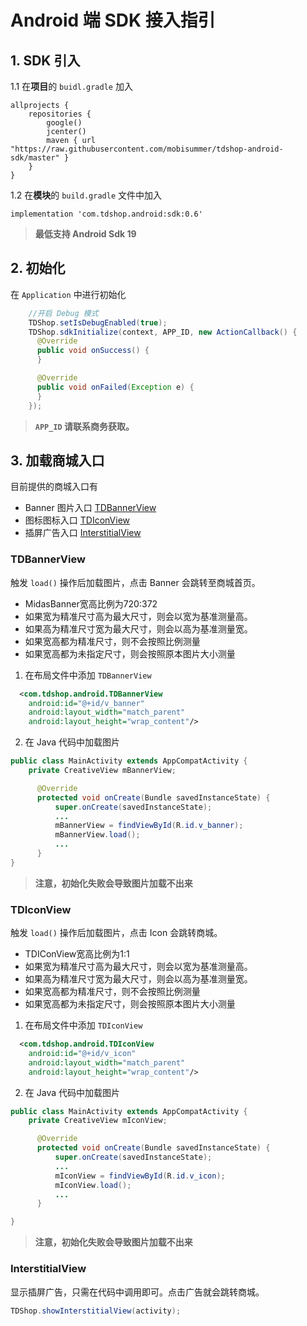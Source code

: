 # Android 端 SDK 接入指引

## 1. SDK 引入

1.1 在**项目**的 `buidl.gradle` 加入

```
allprojects {
    repositories {
        google()
        jcenter()
        maven { url "https://raw.githubusercontent.com/mobisummer/tdshop-android-sdk/master" }
    }
}
```

1.2 在**模块**的 `build.gradle` 文件中加入

```
implementation 'com.tdshop.android:sdk:0.6'
```

> **最低支持 Android Sdk 19**

## 2. 初始化

在 `Application` 中进行初始化

```java
    //开启 Debug 模式
    TDShop.setIsDebugEnabled(true);
    TDShop.sdkInitialize(context, APP_ID, new ActionCallback() {
      @Override
      public void onSuccess() {
      }

      @Override
      public void onFailed(Exception e) {
      }
    });
```
> **`APP_ID` 请联系商务获取。**


## 3. 加载商城入口

目前提供的商城入口有
- Banner 图片入口 [TDBannerView](#tdbannerview)
- 图标图标入口 [TDIconView](#tdiconview)
- 插屏广告入口 [InterstitialView](#interstitialview)

### TDBannerView

触发 `load()` 操作后加载图片，点击 Banner 会跳转至商城首页。

- MidasBanner宽高比例为720:372
- 如果宽为精准尺寸高为最大尺寸，则会以宽为基准测量高。
- 如果高为精准尺寸宽为最大尺寸，则会以高为基准测量宽。
- 如果宽高都为精准尺寸，则不会按照比例测量
- 如果宽高都为未指定尺寸，则会按照原本图片大小测量

1. 在布局文件中添加 `TDBannerView`

```xml
  <com.tdshop.android.TDBannerView
    android:id="@+id/v_banner"
    android:layout_width="match_parent"
    android:layout_height="wrap_content"/>
```

2. 在 Java 代码中加载图片

```java
public class MainActivity extends AppCompatActivity {
    private CreativeView mBannerView;

      @Override
      protected void onCreate(Bundle savedInstanceState) {
          super.onCreate(savedInstanceState);
          ...
          mBannerView = findViewById(R.id.v_banner);
          mBannerView.load();
          ...
      }
}
```
> **注意，初始化失败会导致图片加载不出来**

### TDIconView

触发 `load()` 操作后加载图片，点击 Icon 会跳转商城。

- TDIConView宽高比例为1:1
- 如果宽为精准尺寸高为最大尺寸，则会以宽为基准测量高。
- 如果高为精准尺寸宽为最大尺寸，则会以高为基准测量宽。
- 如果宽高都为精准尺寸，则不会按照比例测量
- 如果宽高都为未指定尺寸，则会按照原本图片大小测量

1. 在布局文件中添加 `TDIconView`

```xml
  <com.tdshop.android.TDIconView
    android:id="@+id/v_icon"
    android:layout_width="match_parent"
    android:layout_height="wrap_content"/>
```

2. 在 Java 代码中加载图片

```java
public class MainActivity extends AppCompatActivity {
    private CreativeView mIconView;

      @Override
      protected void onCreate(Bundle savedInstanceState) {
          super.onCreate(savedInstanceState);
          ...
          mIconView = findViewById(R.id.v_icon);
          mIconView.load();
          ...
      }

}
```

> **注意，初始化失败会导致图片加载不出来**

### InterstitialView

显示插屏广告，只需在代码中调用即可。点击广告就会跳转商城。

```java
TDShop.showInterstitialView(activity);
```

